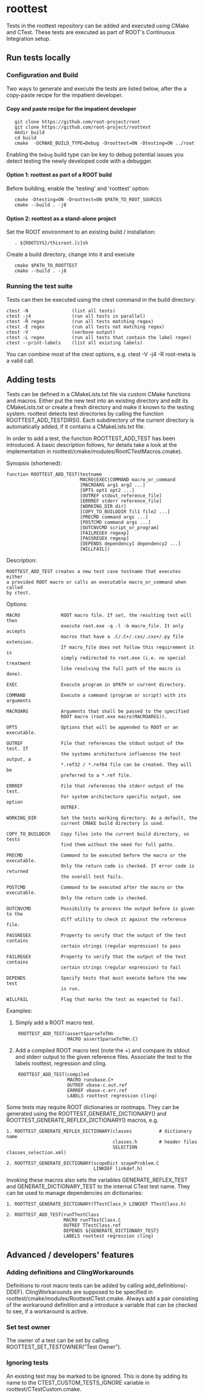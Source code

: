 # roottest

Tests in the roottest repository can be added and executed using CMake and
CTest. These tests are executed as part of ROOT's Continuous Integration setup.

## Run tests locally


### Configuration and Build

Two ways to generate and execute the tests are listed below, after the a copy-paste recipe for the impatient developer.

#### Copy and paste recipe for the impatient developer

       git clone https://github.com/root-project/root
       git clone https://github.com/root-project/roottest
       mkdir build
       cd build
       cmake  -DCMAKE_BUILD_TYPE=Debug -Droottest=ON -Dtesting=ON ../root

Enabling the `Debug` build type can be key to debug potential issues you detect testing the newly developed code with a debugger.

#### Option 1: roottest as part of a ROOT build

Before building, enable the 'testing' and 'roottest' option:

       cmake -Dtesting=ON -Droottest=ON $PATH_TO_ROOT_SOURCES
       cmake --build . -j8

#### Option 2: roottest as a stand-alone project

Set the ROOT environment to an existing build / installation:

       . ${ROOTSYS}/thisroot.[c]sh

Create a build directory, change into it and execute

       cmake $PATH_TO_ROOTTEST
       cmake --build . -j8

### Running the test suite

Tests can then be executed using the ctest command in the build directory:

    ctest -N                (list all tests)
    ctest -j4               (run all tests in parallel)
    ctest -R regex          (run all tests matching regex)
    ctest -E regex          (run all tests not matching regex)
    ctest -V                (verbose output)
    ctest -L regex          (run all tests that contain the label regex)
    ctest --print-labels    (list all existing labels)

You can combine most of the ctest options, e.g. ctest -V -j4 -R root-meta is a
valid call.


## Adding tests

Tests can be defined in a CMakeLists.txt file via custom CMake functions and
macros. Either put the new test into an existing directory and edit its
CMakeLists.txt or create a fresh directory and make it known to the testing
system. roottest detects test directories by calling the function
ROOTTEST_ADD_TESTDIRS(). Each subdirectory of the current directory is
automatically added, if it contains a CMakeLists.txt file.

In order to add a test, the function ROOTTEST_ADD_TEST has been introduced.
A basic description follows, for details take a look at the implementation
in roottest/cmake/modules/RootCTestMacros.cmake).

Synopsis (shortened):

    function ROOTTEST_ADD_TEST(testname
                               MACRO|EXEC|COMMAND macro_or_command
                               [MACROARG arg1 arg2 ...]
                               [OPTS opt1 opt2 ...]
                               [OUTREF stdout_reference_file]
                               [ERRREF stderr reference_file]
                               [WORKING_DIR dir]
                               [COPY_TO_BUILDDIR fil1 file2 ...]
                               [PRECMD command args ...]
                               [POSTCMD command args ...]
                               [OUTCNVCMD script_or_program]
                               [FAILREGEX regexp]
                               [PASSREGEX regexp]
                               [DEPENDS dependency1 dependency2 ...]
                               [WILLFAIL])

Description:

    ROOTTEST_ADD_TEST creates a new test case testname that executes either
    a provided ROOT macro or calls an executable macro_or_command when called
    by ctest.

Options:

    MACRO               ROOT macro file. If set, the resulting test will then
                        execute root.exe -q -l -b macro_file. It only accepts
                        macros that have a .C/.C+/.cxx/.cxx+/.py file extension.
                        If macro_file does not follow this requirement it is
                        simply redirected to root.exe (i.e. no special treatment
                        like resolving the full path of the macro is done).

    EXEC                Execute program in $PATH or current directory.
    
    COMMAND             Execute a command (program or script) with its arguments

    MACROARG            Arguments that shall be passed to the specified
                        ROOT macro (root.exe macro(MACROARGS)).

    OPTS                Options that will be appended to ROOT or an executable.

    OUTREF              File that references the stdout output of the test. If
                        the systems architecture influences the test output, a
                        *.ref32 / *.ref64 file can be created. They will be
                        preferred to a *.ref file.  
                        
    ERRREF              File that references the stderr output of the test.
                        For system architecture specific output, see option
                        OUTREF.

    WORKING_DIR         Set the tests working directory. As a default, the
                        current CMAKE build directory is used.

    COPY_TO_BUILDDIR    Copy files into the current build directory, so tests
                        find them without the need for full paths.
    
    PRECMD              Command to be executed before the macro or the executable.
                        Only the return code is checked. If error code is returned
                        the overall test fails.
                        
    POSTCMD             Command to be executed after the macro or the executable.
                        Only the return code is checked.
                        
    OUTCNVCMD           Possibility to process the output before is given to the
                        diff utility to check it against the reference file.
                        
    PASSREGEX           Property to verify that the output of the test contains
                        certain strings (regular expression) to pass
                        
    FAILREGEX           Property to verify that the output of the test contains
                        certain strings (regular expression) to fail

    DEPENDS             Specify tests that must execute before the new test
                        is run.

    WILLFAIL            Flag that marks the test as expected to fail.

Examples:

1. Simply add a ROOT macro test.

        ROOTTEST_ADD_TEST(assertSparseToTHn
                          MACRO assertSparseToTHn.C)


2. Add a compiled ROOT macro test (note the +) and compare its stdout and
       stderr output to the given reference files. Associate the test to the
       labels roottest, regression and cling.

        ROOTTEST_ADD_TEST(compiled
                          MACRO runvbase.C+
                          OUTREF vbase-c.out.ref
                          ERRREF vbase-c.err.ref
                          LABELS roottest regression cling)

Some tests may require ROOT dictionaries or rootmaps. They can be generated
using the ROOTTEST_GENERATE_DICTIONARY() and
ROOTTEST_GENERATE_REFLEX_DICTIONARY() macros, e.g.

    1. ROOTTEST_GENERATE_REFLEX_DICTIONARY(classes          # dictionary name
                                           classes.h        # header files
                                           SELECTION classes_selection.xml)

    2. ROOTTEST_GENERATE_DICTIONARY(scopeDict scopeProblem.C
                                    LINKDEF linkdef.h)

Invoking these macros also sets the variables GENERATE_REFLEX_TEST and
GENERATE_DICTIONARY_TEST to the internal CTest test name. They can be
used to manage dependencies on dictionaries:

    1. ROOTTEST_GENERATE_DICTIONARY(TTestClass_h LINKDEF TTestClass.h)

    2. ROOTTEST_ADD_TEST(runTTestClass
                         MACRO runTTestClass.C
                         OUTREF TTestClass.ref
                         DEPENDS ${GENERATE_DICTIONARY_TEST}
                         LABELS roottest regression cling)


## Advanced / developers' features

### Adding definitions and ClingWorkarounds

Definitions to root macro tests can be added by calling add_definitions(-DDEF).
ClingWorkarounds are supposed to be specified in
roottest/cmake/modules/RoottestCTest.cmake. Always add a pair consisting of the
workaround definition and a introduce a variable that can be checked to see,
if a workaround is active.


### Set test owner

The owner of a test can be set by calling ROOTTEST_SET_TESTOWNER("Test Owner").


### Ignoring tests

An existing test may be marked to be ignored. This is done by adding its name
to the CTEST_CUSTOM_TESTS_IGNORE variable in roottest/CTestCustom.cmake.
